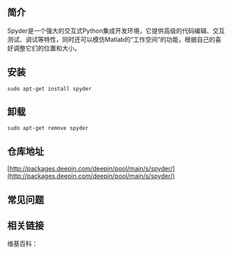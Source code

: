 ## 简介

Spyder是一个强大的交互式Python集成开发环境，它提供高级的代码编辑、交互测试、调试等特性，同时还可以模仿Matlab的“工作空间”的功能，根据自己的喜好调整它们的位置和大小。

## 安装

`sudo apt-get install spyder`

## 卸载

`sudo apt-get remove spyder`

## 仓库地址

[http://packages.deepin.com/deepin/pool/main/s/spyder/](http://packages.deepin.com/deepin/pool/main/s/spyder/)


## 常见问题


## 相关链接

维基百科：